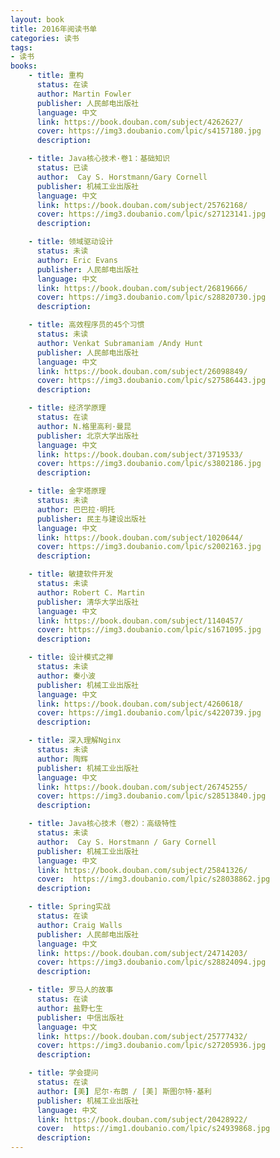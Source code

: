 ```yaml
---
layout: book
title: 2016年阅读书单
categories: 读书
tags:
- 读书 
books: 
    - title: 重构 
      status: 在读 
      author: Martin Fowler 
      publisher: 人民邮电出版社
      language: 中文
      link: https://book.douban.com/subject/4262627/ 
      cover: https://img3.doubanio.com/lpic/s4157180.jpg 
      description: 

    - title: Java核心技术·卷1：基础知识 
      status: 已读 
      author:  Cay S. Horstmann/Gary Cornell  
      publisher: 机械工业出版社 
      language: 中文
      link: https://book.douban.com/subject/25762168/ 
      cover: https://img3.doubanio.com/lpic/s27123141.jpg 
      description: 

    - title: 领域驱动设计 
      status: 未读 
      author: Eric Evans 
      publisher: 人民邮电出版社 
      language: 中文
      link: https://book.douban.com/subject/26819666/ 
      cover: https://img3.doubanio.com/lpic/s28820730.jpg 
      description: 

    - title: 高效程序员的45个习惯 
      status: 未读 
      author: Venkat Subramaniam /Andy Hunt  
      publisher: 人民邮电出版社 
      language: 中文
      link: https://book.douban.com/subject/26098849/ 
      cover: https://img3.doubanio.com/lpic/s27586443.jpg
      description: 

    - title: 经济学原理 
      status: 在读 
      author: N.格里高利·曼昆
      publisher: 北京大学出版社 
      language: 中文
      link: https://book.douban.com/subject/3719533/ 
      cover: https://img3.doubanio.com/lpic/s3802186.jpg
      description: 

    - title: 金字塔原理 
      status: 未读 
      author: 巴巴拉·明托 
      publisher: 民主与建设出版社 
      language: 中文
      link: https://book.douban.com/subject/1020644/ 
      cover: https://img3.doubanio.com/lpic/s2002163.jpg 
      description: 

    - title: 敏捷软件开发 
      status: 未读 
      author: Robert C. Martin  
      publisher: 清华大学出版社 
      language: 中文
      link: https://book.douban.com/subject/1140457/ 
      cover: https://img3.doubanio.com/lpic/s1671095.jpg 
      description: 

    - title: 设计模式之禅 
      status: 未读 
      author: 秦小波
      publisher: 机械工业出版社 
      language: 中文
      link: https://book.douban.com/subject/4260618/ 
      cover: https://img1.doubanio.com/lpic/s4220739.jpg 
      description: 

    - title: 深入理解Nginx 
      status: 未读 
      author: 陶辉
      publisher: 机械工业出版社 
      language: 中文
      link: https://book.douban.com/subject/26745255/ 
      cover: https://img3.doubanio.com/lpic/s28513840.jpg 
      description: 

    - title: Java核心技术（卷2）：高级特性 
      status: 未读 
      author:  Cay S. Horstmann / Gary Cornell 
      publisher: 机械工业出版社 
      language: 中文
      link: https://book.douban.com/subject/25841326/ 
      cover:  https://img3.doubanio.com/lpic/s28038862.jpg
      description: 

    - title: Spring实战 
      status: 在读 
      author: Craig Walls
      publisher: 人民邮电出版社 
      language: 中文
      link: https://book.douban.com/subject/24714203/ 
      cover: https://img3.doubanio.com/lpic/s28824094.jpg 
      description: 

    - title: 罗马人的故事 
      status: 在读 
      author: 盐野七生 
      publisher: 中信出版社 
      language: 中文
      link: https://book.douban.com/subject/25777432/ 
      cover: https://img3.doubanio.com/lpic/s27205936.jpg 
      description: 

    - title: 学会提问 
      status: 在读 
      author: [美] 尼尔·布朗 / [美] 斯图尔特·基利  
      publisher: 机械工业出版社 
      language: 中文
      link: https://book.douban.com/subject/20428922/ 
      cover:  https://img1.doubanio.com/lpic/s24939868.jpg
      description: 
---
```

